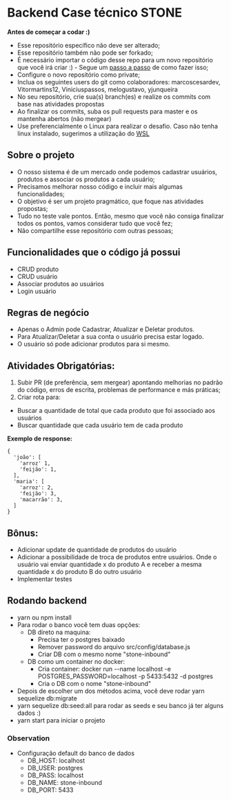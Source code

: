 # Backend Case técnico STONE

<b>Antes de começar a codar :)</b>

- Esse repositório específico não deve ser alterado;
- Esse repositório também não pode ser forkado;
- É necessário importar o código desse repo para um novo repositório que você irá criar :) - Segue um [passo a passo](https://docs.github.com/pt/github/importing-your-projects-to-github/importing-source-code-to-github/importing-a-repository-with-github-importer) de como fazer isso;
- Configure o novo repositório como private;
- Inclua os seguintes users do git como colaboradores: marcoscesardev, Vitormartins12, Viniciuspassos, melogustavo, yjunqueira
- No seu repositório, crie sua(s) branch(es) e realize os commits com base nas atividades propostas
- Ao finalizar os commits, suba os pull requests para master e os mantenha abertos (não mergear)
- Use preferencialmente o Linux para realizar o desafio. Caso não tenha linux instalado, sugerimos a utilização do [WSL](https://docs.microsoft.com/pt-br/windows/wsl/install)

## Sobre o projeto

- O nosso sistema é de um mercado onde podemos cadastrar usuários, produtos e associar os produtos a cada usuário;
- Precisamos melhorar nosso código e incluir mais algumas funcionalidades;
- O objetivo é ser um projeto pragmático, que foque nas atividades propostas;
- Tudo no teste vale pontos. Então, mesmo que você não consiga finalizar todos os pontos, vamos considerar tudo que você fez;
- Não compartilhe esse repositório com outras pessoas;

## Funcionalidades que o código já possui

- CRUD produto
- CRUD usuário
- Associar produtos ao usuários
- Login usuário

## Regras de negócio

- Apenas o Admin pode Cadastrar, Atualizar e Deletar produtos.
- Para Atualizar/Deletar a sua conta o usuário precisa estar logado.
- O usuário só pode adicionar produtos para si mesmo.

## Atividades Obrigatórias:

1. Subir PR (de preferência, sem mergear) apontando melhorias no padrão do código, erros de escrita, problemas de performance e más práticas;
2. Criar rota para:
  - Buscar a quantidade de total que cada produto que foi associado aos usuários
  - Buscar quantidade que cada usuário tem de cada produto

<b>Exemplo de response:</b>
```
{
  'joão': [
    'arroz' 1,
    'feijão': 1,
  ],
  'maria': [
    'arroz': 2,
    'feijão': 3,
    'macarrão': 3,
  ]
}
```

## Bônus:

- Adicionar update de quantidade de produtos do usuário
- Adicionar a possibilidade de troca de produtos entre usuários. Onde o usuário vai enviar quantidade x do produto A e receber a mesma quantidade x do produto B do outro usuário
- Implementar testes

## Rodando backend

- yarn ou npm install
- Para rodar o banco você tem duas opções:
  - DB direto na maquina:
    - Precisa ter o postgres baixado
    - Remover password do arquivo src/config/database.js
    - Criar DB com o mesmo nome "stone-inbound"
  - DB como um container no docker:
    - Cria container: docker run --name localhost -e POSTGRES_PASSWORD=localhost -p 5433:5432 -d postgres
    - Cria o DB com o nome "stone-inbound"
- Depois de escolher um dos métodos acima, você deve rodar yarn sequelize db:migrate
- yarn sequelize db:seed:all para rodar as seeds e seu banco já ter alguns dados :)
- yarn start para iniciar o projeto

### Observation

- Configuração default do banco de dados
  - DB_HOST: localhost
  - DB_USER: postgres
  - DB_PASS: localhost
  - DB_NAME: stone-inbound
  - DB_PORT: 5433
